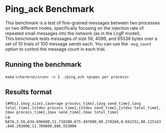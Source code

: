 # Ping_ack Benchmark

This benchmark is a test of fine-grained messages between two processes on two different nodes, specifically focusing on the injection rate of repeated small messages into the network (as in the LogP model).  
This benchmark tests messages of size 56, 4096, and 65536 bytes over a set of 10 trials of 100 message sends each. You can use the `-msg_count` option to control the message count in each trial.  

## Running the benchmark  
`make`
`<charmrun/srun> -n 2 ./ping_ack +p<pes per process>`

## Results format  
`{#PEs},{msg_size},{average process_time},{avg send_time},{avg total_time},{stdev process_time},{stdev send_time},{stdev total_time},{max process_time},{max send_time},{max total_time}`  
i.e.  
`DATA,2,56,634.696600,11.718200,675.497000,80.270260,0.042251,80.125143,846.293000,11.709000,886.553000`